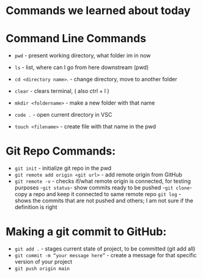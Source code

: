 # Commands we learned about today
# Command Line Commands
- ```pwd``` - present working directory, what folder im in now

- ```ls``` - list, where can I go from here downstream (pwd)
- ```cd <directory name>```. - change directory, move to another folder
- ```clear``` - clears terminal, ( also ctrl + l )
- ```mkdir <foldername>``` - make a new folder with that name
- ```code .``` - open current directory in VSC
- ```touch <filename>``` - create file with that name in the pwd

# Git Repo Commands:
- ```git init``` - initialize git repo in the pwd
- ```git remote add origin <git url>``` - add remote origin from GitHub
- ```git remote -v```  -  checks if/what remote origin is connected, for testing purposes 
-```git status```- show commits ready to be pushed
-```git clone```- copy a repo and keep it connected to same remote repo
```git log``` - shows the commits that are not pushed and others; I am not sure if the definition is right

# Making a git commit to GitHub:
- ```git add .```      - stages current state of project, to be committed (git add all)
- ```git commit -m “your message here”``` - create a message for that specific version of your project
- ```git push origin main```